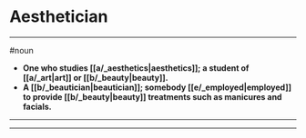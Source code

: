 # Aesthetician
---
#noun
- **One who studies [[a/_aesthetics|aesthetics]]; a student of [[a/_art|art]] or [[b/_beauty|beauty]].**
- **A [[b/_beautician|beautician]]; somebody [[e/_employed|employed]] to provide [[b/_beauty|beauty]] treatments such as manicures and facials.**
---
---
